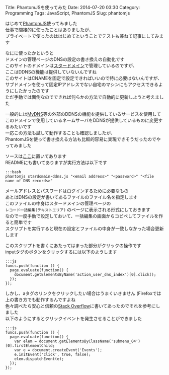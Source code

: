 Title: PhantomJSを使ってみた
Date: 2014-07-20 03:30
Category: Programming
Tags: JavaScript, PhantomJS
Slug: phantomjs

はじめて[PhantomJS](http://phantomjs.org/)使ってみました  
仕事で間接的に使ったことはありましたが、  
プライベートで使ったのははじめてということでテストも兼ねて記事にしてみます

なにに使ったかというと  
ドメインの管理ページのDNSの設定の書き換えの自動化です  
このサイトのドメインは[スタードメイン](http://www.star-domain.jp/)で管理しているのですが、  
ここはDDNSの機能は提供していないんですね  
このサイトはCNAMEを固定で設定できればいいので特に必要はないんですが、  
サブドメインを使って固定IPアドレスでない自宅のマシンにもアクセスできるようにしたかったのです  
ただ手動では面倒なのでできれば何らかの方法で自動的に更新しようと考えました

一般的には[MyDNS](http://www.mydns.jp/)等の外部のDDNSの機能を提供しているサービスを使用して  
このドメインで使用しているネームサーバをDDNSが提供しているものに変更するみたいです  
一応この方法も試して動作することも確認しましたが、  
PhantomJSを使って書き換える方法も比較的容易に実現できそうだったのでやってみました

ソースは[ここ](https://github.com/lostman-github/stardomain-ddns)に置いてあります  
READMEにも書いてありますが実行方法は以下です

    :::bash
    phantomjs stardomain-ddns.js "<email address>" "<password>" "<file name of DNS records>"

メールアドレスとパスワードはログインするために必要なもの  
あとはDNSの設定が書いてあるファイルのファイル名を指定します  
このファイルの中身はスタードメインの管理ページの  
`レコード一括編集(テキストエリア)` のページに表示される形式にしておきます  
なので一度手動で設定しておいて、一括編集の画面からコピペしてファイルを作ると簡単です  
スクリプトを実行すると現在の設定とファイルの中身が一致しなかった場合更新します

このスクリプトを書くにあたってはまった部分がクリックの操作です  
inputタグのボタンをクリックするには以下のようします

    :::js
    funcs.push(function () {
      page.evaluate(function() {
        document.getElementsByName('action_user_dns_index')[0].click();
      });
    });

しかし、aタグのリンクをクリックしたい場合はうまくいきません (Firefoxでは上の書き方でも動作するんですよね  
色々調べたら安心と信頼の[Stack Overflow](http://stackoverflow.com/questions/2705583/how-to-simulate-a-click-with-javascript/2706236#2706236)に書いてあったのでそれを参考にしました  
以下のようにするとクリックイベントを発生させることができました

    :::js
    funcs.push(function () {
      page.evaluate(function() {
        var elem = document.getElementsByClassName('submenu_04')[0].firstElementChild;
        var e = document.createEvent('Events');
        e.initEvent('click', true, false);
        elem.dispatchEvent(e);
      });
    });
